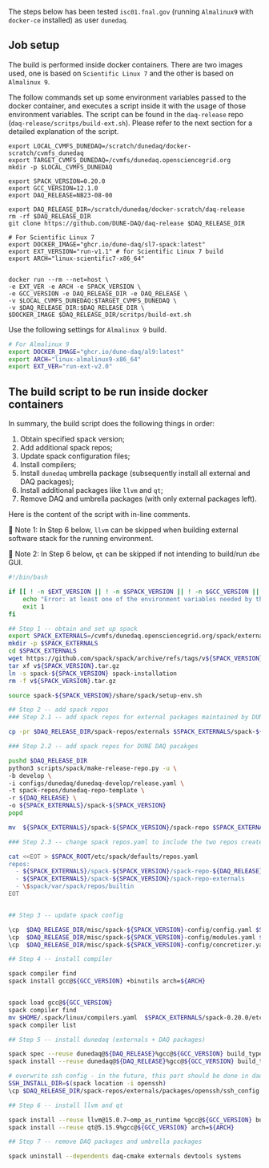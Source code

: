 The steps below has been tested `isc01.fnal.gov` (running `Almalinux9` with `docker-ce` installed) as user `dunedaq`.


## Job setup

The build is performed inside docker containers. There are two images used, one is based on `Scientific Linux 7` and the other is based on `Almalinux 9`. 

The follow commands set up some environment variables passed to the docker container, and executes a script inside it with the usage of those environment variables. The script can be found in the `daq-release` repo (`daq-release/scritps/build-ext.sh`). Please refer to the next section for a detailed explanation of the script.

```bash=
export LOCAL_CVMFS_DUNEDAQ=/scratch/dunedaq/docker-scratch/cvmfs_dunedaq
export TARGET_CVMFS_DUNEDAQ=/cvmfs/dunedaq.opensciencegrid.org
mkdir -p $LOCAL_CVMFS_DUNEDAQ

export SPACK_VERSION=0.20.0
export GCC_VERSION=12.1.0
export DAQ_RELEASE=NB23-08-00

export DAQ_RELEASE_DIR=/scratch/dunedaq/docker-scratch/daq-release
rm -rf $DAQ_RELEASE_DIR
git clone https://github.com/DUNE-DAQ/daq-release $DAQ_RELEASE_DIR

# For Scientific Linux 7
export DOCKER_IMAGE="ghcr.io/dune-daq/sl7-spack:latest"
export EXT_VERSION="run-v1.1" # for Scientific Linux 7 build
export ARCH="linux-scientific7-x86_64"


docker run --rm --net=host \
-e EXT_VER -e ARCH -e SPACK_VERSION \
-e GCC_VERSION -e DAQ_RELEASE_DIR -e DAQ_RELEASE \
-v $LOCAL_CVMFS_DUNEDAQ:$TARGET_CVMFS_DUNEDAQ \
-v $DAQ_RELEASE_DIR:$DAQ_RELEASE_DIR \
$DOCKER_IMAGE $DAQ_RELEASE_DIR/scritps/build-ext.sh
```

Use the following settings for `Almalinux 9` build.

```bash
# For Almalinux 9
export DOCKER_IMAGE="ghcr.io/dune-daq/al9:latest"
export ARCH="linux-almalinux9-x86_64"
export EXT_VER="run-ext-v2.0"
```

## The build script to be run inside docker containers

In summary, the build script does the following things in order:

1. Obtain specified spack version;
2. Add additional spack repos;
3. Update spack configuration files;
4. Install compilers;
5. Install `dunedaq` umbrella package (subsequently install all external and DAQ packages);
6. Install additional packages like `llvm` and `qt`;
7. Remove DAQ and umbrella packages (with only external packages left).

Here is the content of the script with in-line comments.

:red_circle: Note 1: In Step 6 below, `llvm` can be skipped when building external software stack for the running environment.

:red_circle: Note 2: In Step 6 below, `qt` can be skipped if not intending to build/run `dbe` GUI.


```bash
#!/bin/bash

if [[ ! -n $EXT_VERSION || ! -n $SPACK_VERSION || ! -n $GCC_VERSION || ! -n $ARCH || ! -n $DAQ_RELEASE || ! -n $DAQ_RELEASE_DIR ]]; then
    echo "Error: at least one of the environment variables needed by this script is unset. Exiting..." >&2
    exit 1
fi

## Step 1 -- obtain and set up spack
export SPACK_EXTERNALS=/cvmfs/dunedaq.opensciencegrid.org/spack/externals/ext-${EXT_VERSION}/spack-$SPACK_VERSION-gcc-$GCC_VERSION
mkdir -p $SPACK_EXTERNALS
cd $SPACK_EXTERNALS
wget https://github.com/spack/spack/archive/refs/tags/v${SPACK_VERSION}.tar.gz
tar xf v${SPACK_VERSION}.tar.gz
ln -s spack-${SPACK_VERSION} spack-installation
rm -f v${SPACK_VERSION}.tar.gz

source spack-${SPACK_VERSION}/share/spack/setup-env.sh

## Step 2 -- add spack repos
### Step 2.1 -- add spack repos for external packages maintained by DUNE DAQ

cp -pr $DAQ_RELEASE_DIR/spack-repos/externals $SPACK_EXTERNALS/spack-${SPACK_VERSION}/spack-repo-externals

### Step 2.2 -- add spack repos for DUNE DAQ pacakges

pushd $DAQ_RELEASE_DIR
python3 scripts/spack/make-release-repo.py -u \
-b develop \
-i configs/dunedaq/dunedaq-develop/release.yaml \
-t spack-repos/dunedaq-repo-template \
-r ${DAQ_RELEASE} \
-o ${SPACK_EXTERNALS}/spack-${SPACK_VERSION}
popd

mv  ${SPACK_EXTERNALS}/spack-${SPACK_VERSION}/spack-repo $SPACK_EXTERNALS/spack-${SPACK_VERSION}/spack-repo-${DAQ_RELEASE}

### Step 2.3 -- change spack repos.yaml to include the two repos created above

cat <<EOT > $SPACK_ROOT/etc/spack/defaults/repos.yaml
repos:
  - ${SPACK_EXTERNALS}/spack-${SPACK_VERSION}/spack-repo-${DAQ_RELEASE}
  - ${SPACK_EXTERNALS}/spack-${SPACK_VERSION}/spack-repo-externals
  - \$spack/var/spack/repos/builtin
EOT


## Step 3 -- update spack config

\cp  $DAQ_RELEASE_DIR/misc/spack-${SPACK_VERSION}-config/config.yaml $SPACK_EXTERNALS/spack-${SPACK_VERSION}/etc/spack/defaults/
\cp  $DAQ_RELEASE_DIR/misc/spack-${SPACK_VERSION}-config/modules.yaml $SPACK_EXTERNALS/spack-${SPACK_VERSION}/etc/spack/defaults/
\cp  $DAQ_RELEASE_DIR/misc/spack-${SPACK_VERSION}-config/concretizer.yaml $SPACK_EXTERNALS/spack-${SPACK_VERSION}/etc/spack/defaults/

## Step 4 -- install compiler

spack compiler find
spack install gcc@${GCC_VERSION} +binutils arch=${ARCH}


spack load gcc@${GCC_VERSION}
spack compiler find
mv $HOME/.spack/linux/compilers.yaml  $SPACK_EXTERNALS/spack-0.20.0/etc/spack/defaults/linux/
spack compiler list

## Step 5 -- install dunedaq (externals + DAQ packages)

spack spec --reuse dunedaq@${DAQ_RELEASE}%gcc@${GCC_VERSION} build_type=RelWithDebInfo arch=${ARCH}
spack install --reuse dunedaq@${DAQ_RELEASE}%gcc@${GCC_VERSION} build_type=RelWithDebInfo arch=${ARCH}

# overwrite ssh config - in the future, this part should be done in daq-release/spack-repos/externals/packages/openssh/package.py 
SSH_INSTALL_DIR=$(spack location -i openssh)
\cp $DAQ_RELEASE_DIR/spack-repos/externals/packages/openssh/ssh_config $SSH_INSTALL_DIR/etc/

## Step 6 -- install llvm and qt

spack install --reuse llvm@15.0.7~omp_as_runtime %gcc@${GCC_VERSION} build_type=MinSizeRel arch=${ARCH}
spack install --reuse qt@5.15.9%gcc@${GCC_VERSION} arch=${ARCH}

## Step 7 -- remove DAQ packages and umbrella packages

spack uninstall --dependents daq-cmake externals devtools systems
```
